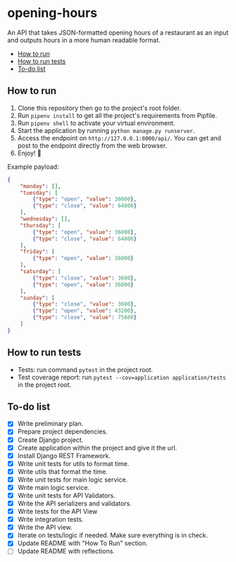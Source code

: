# opening-hours
An API that takes JSON-formatted opening hours of a restaurant as an input and outputs hours in a more human readable format.

* [How to run](#how-to-run)
* [How to run tests](#how-to-run-tests)
* [To-do list](#to-do-list)


## How to run
1. Clone this repository then go to the project's root folder.
1. Run `pipenv install` to get all the project's requirements from Pipfile.
1. Run `pipenv shell` to activate your virtual environment.
1. Start the application by running `python manage.py runserver`.
1. Access the endpoint on `http://127.0.0.1:8000/api/`. You can get and post to the endpoint directly from the web browser.
7. Enjoy! 🎉

Example payload:
```json
{
    "monday": [],
    "tuesday": [
        {"type": "open", "value": 36000},
        {"type": "close", "value": 64800}
    ],
    "wednesday": [],
    "thursday": [
        {"type": "open", "value": 36000},
        {"type": "close", "value": 64800}
    ],
    "friday": [
        {"type": "open", "value": 36000}
    ],
    "saturday": [
        {"type": "close", "value": 3600},
        {"type": "open", "value": 36000}
    ],
    "sunday": [
        {"type": "close", "value": 3600},
        {"type": "open", "value": 43200},
        {"type": "close", "value": 75600}
    ]
}
```

## How to run tests
* Tests: run command `pytest` in the project root.
* Test coverage report: run `pytest --cov=application application/tests` in the project root.


## To-do list

- [x] Write preliminary plan.
- [x] Prepare project dependencies.
- [x] Create Django project.
- [x] Create application within the project and give it the url.
- [x] Install Django REST Framework.
- [x] Write unit tests for utils to format time.
- [x] Write utils that format the time.
- [x] Write unit tests for main logic service.
- [x] Write main logic service.
- [x] Write unit tests for API Validators.
- [x] Write the API serializers and validators.
- [x] Write tests for the API View
- [x] Write integration tests.
- [x] Write the API view.
- [x] Iterate on tests/logic if needed. Make sure everything is in check.
- [x] Update README with "How To Run" section.
- [ ] Update README with reflections.
